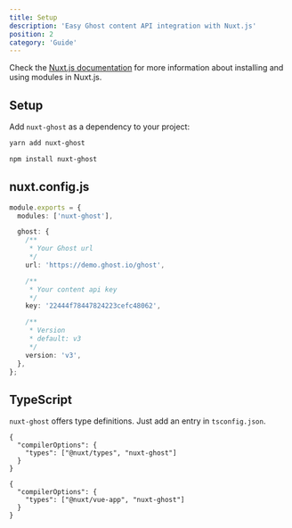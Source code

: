 ```yaml
---
title: Setup
description: 'Easy Ghost content API integration with Nuxt.js'
position: 2
category: 'Guide'
---
```


Check the [Nuxt.js documentation](https://nuxtjs.org/api/configuration-modules#the-modules-property) for more information about installing and using modules in Nuxt.js.

## Setup

Add `nuxt-ghost` as a dependency to your project:

<code-group>
  <code-block label="Yarn" active>

```bash
yarn add nuxt-ghost
```

  </code-block>
  <code-block label="NPM">

```bash
npm install nuxt-ghost
```

  </code-block>
</code-group>

## nuxt.config.js

```ts
module.exports = {
  modules: ['nuxt-ghost'],

  ghost: {
    /**
     * Your Ghost url
     */
    url: 'https://demo.ghost.io/ghost',

    /**
     * Your content api key
     */
    key: '22444f78447824223cefc48062',

    /**
     * Version
     * default: v3
     */
    version: 'v3',
  },
};
```

## TypeScript

`nuxt-ghost` offers type definitions. Just add an entry in `tsconfig.json`.

<code-group>
  <code-block label="Nuxt 2.9+" active>

```json{}[tsconfig.json]
{
  "compilerOptions": {
    "types": ["@nuxt/types", "nuxt-ghost"]
  }
}
```

  </code-block>
  <code-block label="Nuxt < 2.9">

```json{}[tsconfig.json]
{
  "compilerOptions": {
    "types": ["@nuxt/vue-app", "nuxt-ghost"]
  }
}
```

  </code-block>

</code-group>
